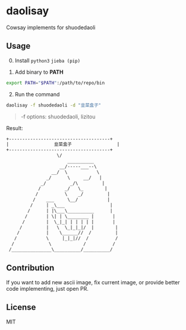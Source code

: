 # daolisay

Cowsay implements for shuodedaoli

## Usage

0. Install `python3` `jieba (pip)`

1. Add binary to **PATH**

```bash
export PATH="$PATH":/path/to/repo/bin
```

2. Run the command

```bash
daolisay -f shuodedaoli -d "韭菜盒子"
```

> -f options: shuodedaoli, lizitou

Result:

```txt
+--------------------------------------+
|                 韭菜盒子                 |
+--------------------------------------+
                   \/                   
                       __________
                    __/-----___--\
                 __/  \           \
               _/      \     __/   |
             _/         _/\         |
            /         _/   \_        |
           /          \    _/         |
          /    ___     \__/           |
         /     | _\___                 |
        /      | |\___\__________      |
       /       | \| | \________ |       |
      /        |  \_|_| | | | | |       |
     /         |   \  \_|_|_|/  |        |
    /          |    \______//  /         |
   /           \     |_|_|//  /          /
  /             \            /          /
 /_______________\__________/__________/
```

## Contribution

If you want to add new ascii image, fix current image, or provide better code implementing, just open PR.

## License

MIT
